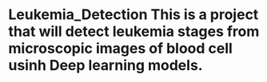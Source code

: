 # Leukemia_Detection This is a project that will detect leukemia stages from microscopic images of blood cell usinh Deep learning models.
